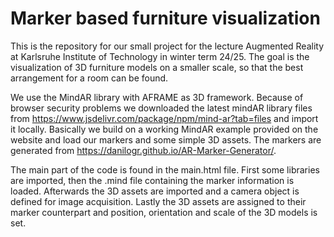 # Marker based furniture visualization
This is the repository for our small project for the lecture Augmented Reality at Karlsruhe Institute of Technology in winter term 24/25. The goal is the visualization of 3D furniture models on a smaller scale, so that the best arrangement for a room can be found.

We use the MindAR library with AFRAME as 3D framework. Because of browser security problems we downloaded the latest mindAR library files from https://www.jsdelivr.com/package/npm/mind-ar?tab=files and import it locally. Basically we build on a working MindAR example provided on the website and load our markers and some simple 3D assets. The markers are generated from https://danilogr.github.io/AR-Marker-Generator/.

The main part of the code is found in the main.html file. First some libraries are imported, then the .mind file containing the marker information is loaded. Afterwards the 3D assets are imported and a camera object is defined for image acquisition. Lastly the 3D assets are assigned to their marker counterpart and position, orientation and scale of the 3D models is set.

